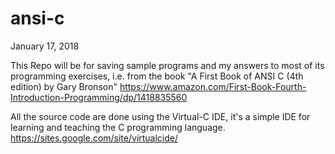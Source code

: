 # ansi-c

January 17, 2018

This Repo will be for saving sample programs 
and my answers to most of its programming exercises,
i.e. from the book "A First Book of ANSI C (4th edition) by Gary Bronson" 
https://www.amazon.com/First-Book-Fourth-Introduction-Programming/dp/1418835560

All the source code are done using the Virtual-C IDE, it's a simple IDE for learning and teaching the C programming language. https://sites.google.com/site/virtualcide/
